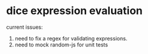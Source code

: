 # dice expression evaluation

current issues: 
1. need to fix a regex for validating expressions.
2. need to mock random-js for unit tests